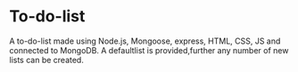 # To-do-list
A to-do-list made using Node.js, Mongoose, express, HTML, CSS, JS and connected to MongoDB. A defaultlist is provided,further any number of new lists can be created.
